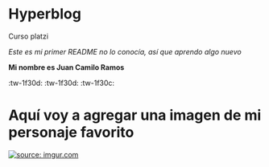 # Hyperblog
Curso platzi

*Este es mi primer README no lo conocía, así que aprendo algo nuevo*

**Mi nombre es Juan Camilo Ramos**

:tw-1f30d: :tw-1f30d: :tw-1f30c:

# Aquí voy a agregar una imagen de mi personaje favorito
<a href="https://imgur.com/g10u9hT"><img src="https://i.imgur.com/g10u9hT.jpg" title="source: imgur.com" /></a>
